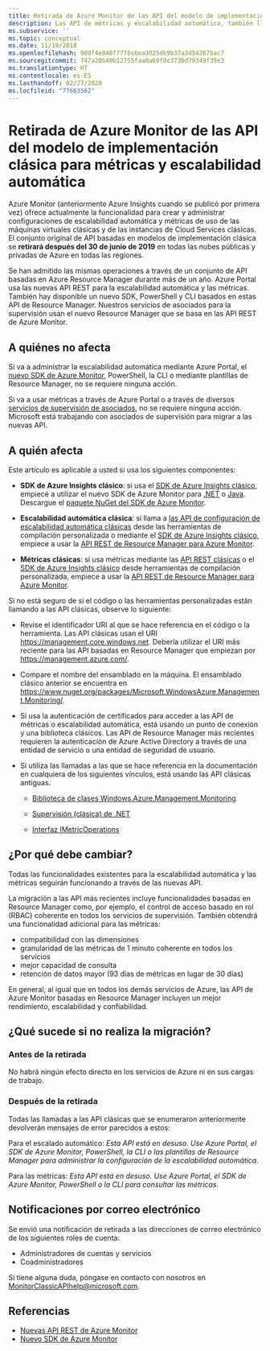```yaml
---
title: Retirada de Azure Monitor de las API del modelo de implementación clásica para métricas y escalabilidad automática
description: Las API de métricas y escalabilidad automática, también llamadas Azure Service Management (ASM) o modelo de implementación RDFE se van a retirar
ms.subservice: ''
ms.topic: conceptual
ms.date: 11/19/2018
ms.openlocfilehash: 980f4e840f7778c6ea3025db9b37a3454267bac7
ms.sourcegitcommit: 747a20b40b12755faa0a69f0c373bd79349f39e3
ms.translationtype: HT
ms.contentlocale: es-ES
ms.lasthandoff: 02/27/2020
ms.locfileid: "77663562"
---
```

# <a name="azure-monitor-retirement-of-classic-deployment-model-apis-for-metrics-and-autoscale"></a>Retirada de Azure Monitor de las API del modelo de implementación clásica para métricas y escalabilidad automática

Azure Monitor (anteriormente Azure Insights cuando se publicó por primera vez) ofrece actualmente la funcionalidad para crear y administrar configuraciones de escalabilidad automática y métricas de uso de las máquinas virtuales clásicas y de las instancias de Cloud Services clásicas. El conjunto original de API basadas en modelos de implementación clásica se **retirará después del 30 de junio de 2019** en todas las nubes públicas y privadas de Azure en todas las regiones.   

Se han admitido las mismas operaciones a través de un conjunto de API basadas en Azure Resource Manager durante más de un año. Azure Portal usa las nuevas API REST para la escalabilidad automática y las métricas. También hay disponible un nuevo SDK, PowerShell y CLI basados en estas API de Resource Manager. Nuestros servicios de asociados para la supervisión usan el nuevo Resource Manager que se basa en las API REST de Azure Monitor.  

## <a name="who-is-not-affected"></a>A quiénes no afecta

Si va a administrar la escalabilidad automática mediante Azure Portal, el [nuevo SDK de Azure Monitor](https://www.nuget.org/packages/Microsoft.Azure.Management.Monitor/), PowerShell, la CLI o mediante plantillas de Resource Manager, no se requiere ninguna acción.  

Si va a usar métricas a través de Azure Portal o a través de diversos [servicios de supervisión de asociados](../../azure-monitor/platform/partners.md), no se requiere ninguna acción. Microsoft está trabajando con asociados de supervisión para migrar a las nuevas API.

## <a name="who-is-affected"></a>A quién afecta

Este artículo es aplicable a usted si usa los siguientes componentes:

- **SDK de Azure Insights clásico**: si usa el [SDK de Azure Insights clásico](https://www.nuget.org/packages/Microsoft.WindowsAzure.Management.Monitoring/), empiece a utilizar el nuevo SDK de Azure Monitor para [.NET](https://github.com/azure/azure-libraries-for-net#download) o [Java](https://github.com/azure/azure-libraries-for-java#download). Descargue el [paquete NuGet del SDK de Azure Monitor](https://www.nuget.org/packages/Microsoft.Azure.Management.Monitor/).

- **Escalabilidad automática clásica**: si llama a [las API de configuración de escalabilidad automática clásicas](https://msdn.microsoft.com/library/azure/mt348562.aspx) desde las herramientas de compilación personalizada o mediante el [SDK de Azure Insights clásico](https://www.nuget.org/packages/Microsoft.WindowsAzure.Management.Monitoring/), empiece a usar la [API REST de Resource Manager para Azure Monitor](https://docs.microsoft.com/rest/api/monitor/autoscalesettings).

- **Métricas clásicas**: si usa métricas mediante las [API REST clásicas](https://msdn.microsoft.com/library/azure/dn510374.aspx) o el [SDK de Azure Insights clásico](https://www.nuget.org/packages/Microsoft.WindowsAzure.Management.Monitoring/) desde herramientas de compilación personalizada, empiece a usar la [API REST de Resource Manager para Azure Monitor](https://docs.microsoft.com/rest/api/monitor/autoscalesettings). 

Si no está seguro de si el código o las herramientas personalizadas están llamando a las API clásicas, observe lo siguiente:

- Revise el identificador URI al que se hace referencia en el código o la herramienta. Las API clásicas usan el URI https://management.core.windows.net. Debería utilizar el URI más reciente para las API basadas en Resource Manager que empiezan por https://management.azure.com/.

- Compare el nombre del ensamblado en la máquina. El ensamblado clásico anterior se encuentra en https://www.nuget.org/packages/Microsoft.WindowsAzure.Management.Monitoring/.

- Si usa la autenticación de certificados para acceder a las API de métricas o escalabilidad automática, está usando un punto de conexión y una biblioteca clásicos. Las API de Resource Manager más recientes requieren la autenticación de Azure Active Directory a través de una entidad de servicio o una entidad de seguridad de usuario.

- Si utiliza las llamadas a las que se hace referencia en la documentación en cualquiera de los siguientes vínculos, está usando las API clásicas antiguas.

  - [Biblioteca de clases Windows.Azure.Management.Monitoring](https://docs.microsoft.com/previous-versions/azure/dn510414(v=azure.100))

  - [Supervisión (clásica) de .NET](https://docs.microsoft.com/previous-versions/azure/reference/mt348562(v%3dazure.100))

  - [Interfaz IMetricOperations](https://docs.microsoft.com/previous-versions/azure/reference/dn802395(v%3dazure.100))

## <a name="why-you-should-switch"></a>¿Por qué debe cambiar?

Todas las funcionalidades existentes para la escalabilidad automática y las métricas seguirán funcionando a través de las nuevas API.  

La migración a las API más recientes incluye funcionalidades basadas en Resource Manager como, por ejemplo, el control de acceso basado en rol (RBAC) coherente en todos los servicios de supervisión. También obtendrá una funcionalidad adicional para las métricas: 

- compatibilidad con las dimensiones
- granularidad de las métricas de 1 minuto coherente en todos los servicios 
- mejor capacidad de consulta
- retención de datos mayor (93 días de métricas en lugar de 30 días) 

En general, al igual que en todos los demás servicios de Azure, las API de Azure Monitor basadas en Resource Manager incluyen un mejor rendimiento, escalabilidad y confiabilidad. 

## <a name="what-happens-if-you-do-not-migrate"></a>¿Qué sucede si no realiza la migración?

### <a name="before-retirement"></a>Antes de la retirada

No habrá ningún efecto directo en los servicios de Azure ni en sus cargas de trabajo.  

### <a name="after-retirement"></a>Después de la retirada

Todas las llamadas a las API clásicas que se enumeraron anteriormente devolverán mensajes de error parecidos a estos:

Para el escalado automático: *Esta API está en desuso. Use Azure Portal, el SDK de Azure Monitor, PowerShell, la CLI o las plantillas de Resource Manager para administrar la configuración de la escalabilidad automática*.  

Para las métricas: *Esta API está en desuso. Use Azure Portal, el SDK de Azure Monitor, PowerShell o la CLI para consultar las métricas*.

## <a name="email-notifications"></a>Notificaciones por correo electrónico

Se envió una notificación de retirada a las direcciones de correo electrónico de los siguientes roles de cuenta: 

- Administradores de cuentas y servicios
- Coadministradores  

Si tiene alguna duda, póngase en contacto con nosotros en MonitorClassicAPIhelp@microsoft.com.  

## <a name="references"></a>Referencias

- [Nuevas API REST de Azure Monitor](https://docs.microsoft.com/rest/api/monitor/) 
- [Nuevo SDK de Azure Monitor](https://www.nuget.org/packages/Microsoft.Azure.Management.Monitor/)
